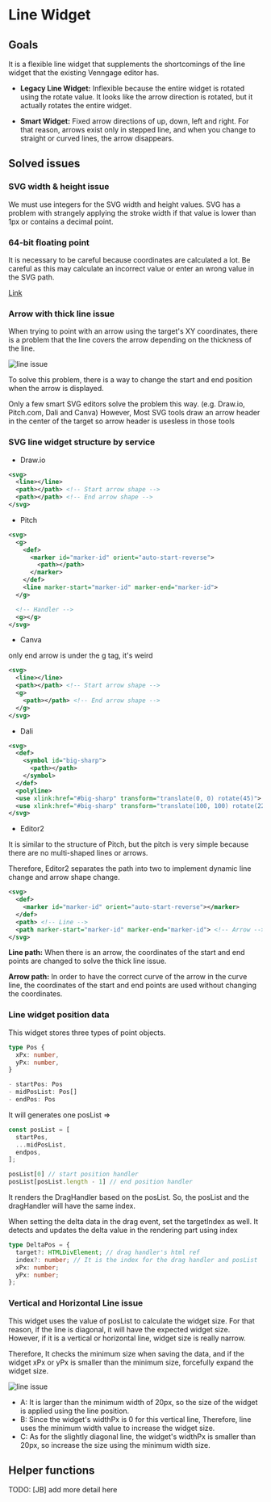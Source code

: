 # Line Widget

## Goals

It is a flexible line widget that supplements the shortcomings of the line widget that the existing Venngage editor has.

- **Legacy Line Widget:** 
Inflexible because the entire widget is rotated using the rotate value. 
It looks like the arrow direction is rotated, but it actually rotates the entire widget.
 
- **Smart Widget:**
Fixed arrow directions of up, down, left and right. 
For that reason, arrows exist only in stepped line, and when you change to straight or curved lines, the arrow disappears.

## Solved issues

### SVG width & height issue

We must use integers for the SVG width and height values.
SVG has a problem with strangely applying the stroke width if that value is lower than 1px or contains a decimal point. 

### 64-bit floating point 

It is necessary to be careful because coordinates are calculated a lot.
Be careful as this may calculate an incorrect value or enter an wrong value in the SVG path.

[Link](https://medium.com/@sarafecadu/64-bit-floating-point-a-javascript-story-fa6aad266665)

### Arrow with thick line issue

When trying to point with an arrow using the target's XY coordinates, there is a problem that the line covers the arrow depending on the thickness of the line.

![line issue](./Readme/arrow-issue.png)

To solve this problem, there is a way to change the start and end position when the arrow is displayed.

Only a few smart SVG editors solve the problem this way. 
(e.g. Draw.io, Pitch.com, Dali and Canva)
However, Most SVG tools draw an arrow header in the center of the target so arrow header is usesless in those tools

### SVG line widget structure by service

- Draw.io

```xml
<svg>
  <line></line>
  <path></path> <!-- Start arrow shape -->
  <path></path> <!-- End arrow shape --> 
</svg>
```

- Pitch

```xml
<svg>
  <g>
    <def>
      <marker id="marker-id" orient="auto-start-reverse">
        <path></path>
      </marker>
    </def>
    <line marker-start="marker-id" marker-end="marker-id">
  </g>

  <!-- Handler -->
  <g></g>
</svg>
```

- Canva

only end arrow is under the g tag, it's weird
```xml
<svg>
  <line></line>
  <path></path> <!-- Start arrow shape -->
  <g> 
    <path></path> <!-- End arrow shape -->
  </g>
</svg>
```

- Dali

```xml
<svg>
  <def>
    <symbol id="big-sharp">
      <path></path>
    </symbol>
  </def>
  <polyline>
  <use xlink:href="#big-sharp" transform="translate(0, 0) rotate(45)">
  <use xlink:href="#big-sharp" transform="translate(100, 100) rotate(225)">
</svg>
```

- Editor2

It is similar to the structure of Pitch, but the pitch is very simple because there are no multi-shaped lines or arrows.

Therefore, Editor2 separates the path into two to implement dynamic line change and arrow shape change.

```xml
<svg>
  <def>
    <marker id="marker-id" orient="auto-start-reverse"></marker>
  </def>
  <path> <!-- Line -->
  <path marker-start="marker-id" marker-end="marker-id"> <!-- Arrow -->
</svg>
```

**Line path:** When there is an arrow, the coordinates of the start and end points are changed to solve the thick line issue.

**Arrow path:** In order to have the correct curve of the arrow in the curve line, the coordinates of the start and end points are used without changing the coordinates.

### Line widget position data

This widget stores three types of point objects.
```ts
type Pos {
  xPx: number,
  yPx: number,
}

- startPos: Pos
- midPosList: Pos[]
- endPos: Pos
```
It will generates one posList =>

```ts
const posList = [
  startPos,
  ...midPosList,
  endpos,
];

posList[0] // start position handler
posList[posList.length - 1] // end position handler
```

It renders the DragHandler based on the posList.
So, the posList and the dragHandler will have the same index.

When setting the delta data in the drag event, set the targetIndex as well.
It detects and updates the delta value in the rendering part using index

```ts
type DeltaPos = {
  target?: HTMLDivElement; // drag handler's html ref
  index?: number; // It is the index for the drag handler and posList
  xPx: number;
  yPx: number;
};
```

### Vertical and Horizontal Line issue

This widget uses the value of posList to calculate the widget size.
For that reason, if the line is diagonal, it will have the expected widget size.
However, if it is a vertical or horizontal line, widget size is really narrow.

Therefore, It checks the minimum size when saving the data, and if the widget xPx or yPx is smaller than the minimum size, forcefully expand the widget size.

![line issue](./Readme/line-issue.png)
- A: It is larger than the minimum width of 20px, so the size of the widget is applied using the line position.
- B: Since the widget's widthPx is 0 for this vertical line, Therefore, line uses the minimum width value to increase the widget size.
- C: As for the slightly diagonal line, the widget's widthPx is smaller than 20px, so increase the size using the minimum width size.

## Helper functions

TODO: [JB] add more detail here
